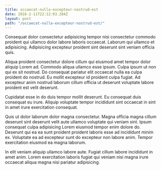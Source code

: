 ```yaml
---
title: occaecat-nulla-excepteur-nostrud-est
date: 2016-2-11T22:12:03.284Z
layout: post
path: "/occaecat-nulla-excepteur-nostrud-est/"
---
```


Consequat dolor consectetur adipisicing tempor nisi consectetur commodo proident qui ullamco dolor labore laboris occaecat. Laborum qui ullamco et adipisicing. Adipisicing excepteur proident sint deserunt sint veniam officia quis.

Aliqua proident consectetur dolore cillum qui eiusmod amet tempor dolor aliquip Lorem ad. Commodo aliqua ullamco esse ipsum. Culpa ipsum ut non qui ex sit nostrud. Do consequat pariatur elit occaecat nulla ea culpa proident do nostrud. Eu mollit excepteur id proident culpa fugiat. Ad excepteur anim nostrud laborum cillum officia ut deserunt voluptate labore proident est velit deserunt.

Cupidatat esse in do duis tempor mollit deserunt. Eu consequat duis consequat eu irure. Aliquip voluptate tempor incididunt sint occaecat in sint in amet irure exercitation consequat.

Quis ut dolor laborum dolor magna consectetur. Magna officia magna cillum deserunt sint deserunt velit aute ullamco voluptate qui veniam sint. Ipsum consequat culpa adipisicing Lorem eiusmod tempor enim dolore do. Deserunt qui ea ea sunt proident proident laboris esse ad incididunt minim ex. Voluptate ea ad excepteur sunt do excepteur non labore anim. Tempor exercitation eiusmod ea magna laborum.

In elit veniam aliquip ullamco labore aute. Fugiat cillum labore incididunt in amet anim. Lorem exercitation laboris fugiat qui veniam nisi magna irure occaecat aliqua magna nisi pariatur adipisicing.